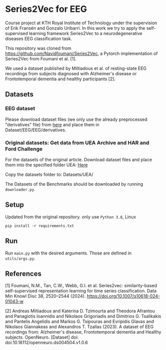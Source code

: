 # Series2Vec for EEG

Course project at KTH Royal Institute of Technology under the supervision of Erik Fransén and Gonzalo Uribarri. In this work we try to apply the self-supervised learning framework Series2Vec to a neurodegenerative diseases EEG classification task.

This repository was cloned from https://github.com/Navidfoumani/Series2Vec, a Pytorch implementation of Series2Vec from Foumani et al. \[1\]. 

We used a dataset published by Miltiadous et al. of resting-state EEG recordings from subjects diagnosed with Alzheimer's disease or Frontotemporal dementia and healthy participants \[2\].

## Datasets

### EEG dataset
Please download dataset files (we only use the already preprocessed "derivatives" file) from [here](https://openneuro.org/datasets/ds004504/versions/1.0.6) and place them in Dataset/EEG/EEG/derivatives.


### Original datasets: Get data from UEA Archive and HAR and Ford Challenge
For the datasets of the original article.
Download dataset files and place them into the specified folder
UEA: [Here](https://www.timeseriesclassification.com/aeon-toolkit/Archives/Multivariate2018_ts.zip)

Copy the datasets folder to: Datasets/UEA/

The Datasets of the Benchmarks should be downloaded by running `downloader.py`.

## Setup
Updated from the original repository.
only use `Python 3.8`, Linux

`pip install -r requirements.txt`

## Run
Run `main.py` with the desired arguments. Those are defined in `utils/args.py`.

## References

\[1\] Foumani, N.M., Tan, C.W., Webb, G.I. et al. Series2vec: similarity-based self-supervised representation learning for time series classification. Data Min Knowl Disc 38, 2520–2544 (2024). https://doi.org/10.1007/s10618-024-01043-w

\[2\] Andreas Miltiadous and Katerina D. Tzimourta and Theodora Afrantou and Panagiotis Ioannidis and Nikolaos Grigoriadis and Dimitrios G. Tsalikakis and Pantelis Angelidis and Markos G. Tsipouras and Evripidis Glavas and Nikolaos Giannakeas and Alexandros T. Tzallas (2023). A dataset of EEG recordings from: Alzheimer's disease, Frontotemporal dementia and Healthy subjects. OpenNeuro. \[Dataset\] doi: doi:10.18112/openneuro.ds004504.v1.0.6


